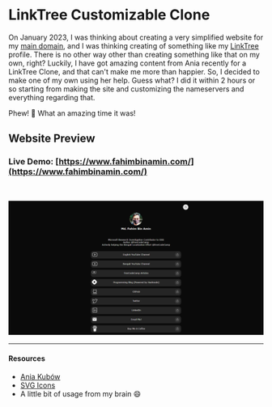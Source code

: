 # LinkTree Customizable Clone

On January 2023, I was thinking about creating a very simplified website for my [main domain](https://www.fahimbinamin.com/), and I was thinking creating of something like my [LinkTree](https://linktr.ee/FahimFBA) profile. There is no other way other than creating something like that on my own, right? Luckily, I have got amazing content from Ania recently for a LinkTree Clone, and that can't make me more than happier. So, I decided to make one of my own using her help. Guess what? I did it within 2 hours or so starting from making the site and customizing the nameservers and everything regarding that.


Phew! 🤗 What an amazing time it was!



## Website Preview

### Live Demo: [https://www.fahimbinamin.com/](https://www.fahimbinamin.com/)

<br>

![Website Preview](website_preview.png)


---

#### Resources
* [Ania Kubów](https://youtu.be/GRgt5efpmdM)
* [SVG Icons](https://fontawesomeicons.com/svg/icons)
* A little bit of usage from my brain 😄
